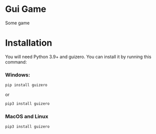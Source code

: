 # Gui Game

 Some game

 # Installation
You will need Python 3.9+ and guizero. You can install it by running this command:

 ### Windows:

 ```bash
 pip install guizero
 ```

 or

 ```bash
 pip3 install guizero
 ```

 ### MacOS and Linux

 ```bash
 pip3 install guizero
 ```
